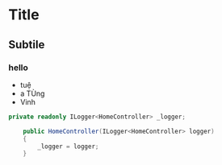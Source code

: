 # Title

## Subtile

### hello

- tuệ
- a TÙng
- Vinh

```cs
private readonly ILogger<HomeController> _logger;

    public HomeController(ILogger<HomeController> logger)
    {
        _logger = logger;
    }

```